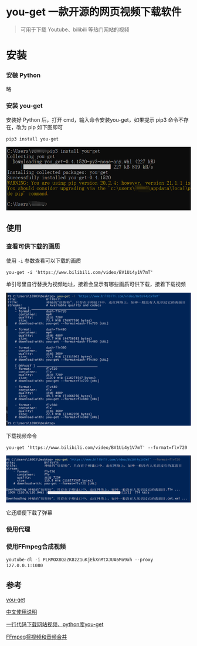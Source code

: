 # you-get 一款开源的网页视频下载软件

> 可用于下载 Youtube、bilibili 等热门网站的视频

# 安装

### 安装 Python

略

### 安装 you-get

安装好 Python 后，打开 cmd，输入命令安装you-get，如果提示 pip3 命令不存在，改为 pip 如下图即可

```shell
pip3 install you-get
```

![image-20210522220027948](img/YouGet/image-20210522220027948.png)

## 使用

### 查看可供下载的画质

使用 `-i` 参数查看可以下载的画质

```shell
you-get -i 'https://www.bilibili.com/video/BV1Ui4y1V7mT'
```

单引号里自行替换为视频地址，接着会显示有哪些画质可供下载，接着下载视频

![image-20210522221812614](img/YouGet/image-20210522221812614.png)

下载视频命令

```shell
you-get 'https://www.bilibili.com/video/BV1Ui4y1V7mT' --format=flv720
```

![image-20210522224354244](img/YouGet/image-20210522224354244.png)

它还顺便下载了弹幕

### 使用代理

### 使用FFmpeg合成视频

```
youtube-dl -i PLRMOX8QaZK8zZ1uKjEkXnMtXJUA6Mo9xh --proxy 127.0.0.1:1080
```



## 参考

[you-get](https://github.com/soimort/you-get)

[中文使用说明](https://github.com/soimort/you-get/wiki/%E4%B8%AD%E6%96%87%E8%AF%B4%E6%98%8E#supported-sites)

[一行代码下载网站视频，python库you-get](https://www.bilibili.com/read/cv6004816/)

[FFmpeg将视频和音频合并](https://jingyan.baidu.com/article/c74d6000d922f30f6b595d5f.html)

